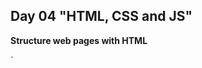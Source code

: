 ## Day 04 "HTML, CSS and JS" 

**Structure web pages with HTML**

`<!DOCTYPE html> <!--shows what type of html your page uses-->
    <html>
        <head> <!--whatever is in this tag will not be visible on the page-->
            <title> <!--name of the browser tab-->

            </title>
        </head>   
        <body> <!--whatever is here - will be on your page-->
        </body>
    </html>`

[Go back to page 1](readme.md)